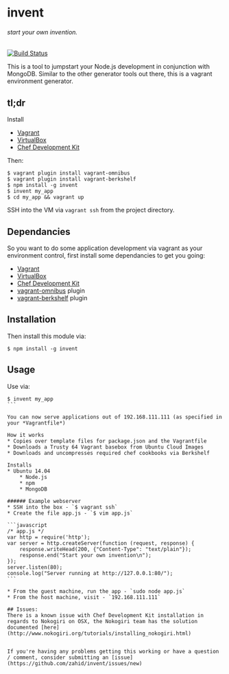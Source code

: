 invent
==============
###### start your own invention.

[![Build Status](https://travis-ci.org/zahid/invent.svg?branch=master)](https://travis-ci.org/zahid/invent)

This is a tool to jumpstart your Node.js development in conjunction with MongoDB.
Similar to the other generator tools out there, this is a vagrant environment generator.
## tl;dr

Install

* [Vagrant](https://www.vagrantup.com/)
* [VirtualBox](https://www.virtualbox.org/)
* [Chef Development Kit](http://downloads.getchef.com/chef-dk/)

Then:

```shell
$ vagrant plugin install vagrant-omnibus
$ vagrant plugin install vagrant-berkshelf
$ npm install -g invent
$ invent my_app
$ cd my_app && vagrant up
```

SSH into the VM via `vagrant ssh` from the project directory. 

## Dependancies
So you want to do some application development via vagrant as your environment control, first install some dependancies to get you going:

* [Vagrant](https://www.vagrantup.com/)
* [VirtualBox](https://www.virtualbox.org/)
* [Chef Development Kit](http://downloads.getchef.com/chef-dk/)
* [vagrant-omnibus](https://github.com/opscode/vagrant-omnibus) plugin
* [vagrant-berkshelf](https://github.com/berkshelf/vagrant-berkshelf) plugin

## Installation
Then install this module via: 

```shell
$ npm install -g invent
``` 

## Usage
Use via:

````shell
$ invent my_app
```

You can now serve applications out of 192.168.111.111 (as specified in your *Vagrantfile*)

How it works
* Copies over template files for package.json and the Vagrantfile
* Downloads a Trusty 64 Vagrant basebox from Ubuntu Cloud Images
* Downloads and uncompresses required chef cookbooks via Berkshelf

Installs 
* Ubuntu 14.04
    * Node.js
    * npm
    * MongoDB

###### Example webserver
* SSH into the box - `$ vagrant ssh`
* Create the file app.js - `$ vim app.js`

```javascript
/* app.js */
var http = require('http');
var server = http.createServer(function (request, response) {
    response.writeHead(200, {"Content-Type": "text/plain"});
    response.end("Start your own invention\n");
});
server.listen(80);
console.log("Server running at http://127.0.0.1:80/");
```

* From the guest machine, run the app - `sudo node app.js` 
* From the host machine, visit - `192.168.111.111`

## Issues:
There is a known issue with Chef Development Kit installation in regards to Nokogiri on OSX, the Nokogiri team has the solution documented [here](http://www.nokogiri.org/tutorials/installing_nokogiri.html)


If you're having any problems getting this working or have a question / comment, consider submitting an [issue](https://github.com/zahid/invent/issues/new)

